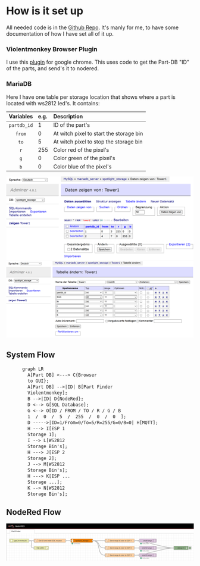 # How is it set up

All needed code is in the [Github Repo](https://github.com/Technolitix/Inventory-System).
It's manly for me, to have some documentation of how I have set all of it up.

### Violentmonkey Browser Plugin
I use this [plugin](https://violentmonkey.github.io/) for google chrome. This uses code to get the Part-DB "ID" of the parts, and send's it to nodered.

### MariaDB
Here I have one table per storage location that shows where a part is located with ws2812 led's.
It contains: 

| Variables     |  e.g. | Description                             |
| :-----------: |  :--- | :-------------------------------------- |
| `partdb_id`   |   1   | ID of the part's                        |
| `from`        |   0   | At witch pixel to start the storage bin |
| `to`          |   5   | At witch pixel to stop the storage bin  |
| `r`           |  255  | Color red of the pixel's                |
| `g`           |   0   | Color green of the pixel's              |
| `b`           |   0   | Color blue of the pixel's               |

![sql_table](images/inventory-system/sql_table.PNG)
![sql_table_setup](images/inventory-system/sql_table_setup.PNG)

## System Flow
``` mermaid
      graph LR
        A[Part DB] <---> C{Browser
        to GUI};
        A[Part DB] -->|ID| B[Part Finder 
        Violentmonkey];
        B -->|ID| D{NodeRed};
        D <--> G[SQL Database];
        G <--> O[ID / FROM / TO / R / G / B
        1  /  0  /  5  /  255  /  0  /  0  ];
        D ----->|ID=1/From=0/To=5/R=255/G=0/B=0| H[MQTT];
        H ---> I[ESP 1
        Storage 1];
        I --> L[WS2812
        Storage Bin's];
        H ---> J[ESP 2
        Storage 2];
        J --> M[WS2812
        Storage Bin's];
        H ---> K[ESP ...
        Storage ...];
        K --> N[WS2812
        Storage Bin's];
```
## NodeRed Flow
![Nodered-Flow](images/inventory-system/nodered-flow.PNG)